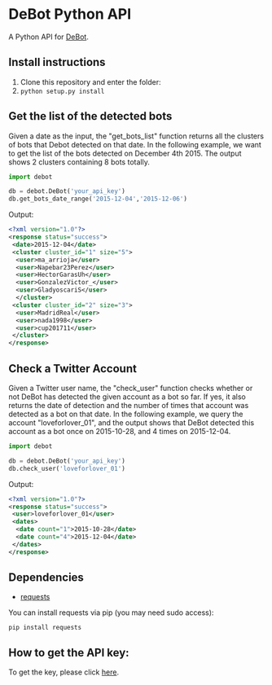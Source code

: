 # DeBot Python API
A Python API for [DeBot](http://cs.unm.edu/~chavoshi/demo/).

## Install instructions

1. Clone this repository and enter the folder:
2. `python setup.py install`


## Get the list of the detected bots
Given a date as the input, the "get_bots_list" function returns all the clusters of bots that Debot detected on that date. In the following example, we want to get the list of the bots detected on December 4th 2015. The output shows 2 clusters containing 8 bots totally. 
```python
import debot

db = debot.DeBot('your_api_key')
db.get_bots_date_range('2015-12-04','2015-12-06')
```

Output:
```xml
<?xml version="1.0"?>
<response status="success">
 <date>2015-12-04</date>
 <cluster cluster_id="1" size="5">
  <user>ma_arrioja</user>
  <user>Napebar23Perez</user>
  <user>HectorGarasUh</user>
  <user>GonzalezVictor_</user>
  <user>GladyoscariS</user>
  </cluster>
 <cluster cluster_id="2" size="3">
  <user>MadridReal</user>
  <user>nada1998</user>
  <user>cup201711</user>
 </cluster>
</response>
```

## Check a Twitter Account
Given a Twitter user name, the "check_user" function checks whether or not DeBot has detected the given account as a bot so far. If yes, it also returns the date of detection and the number of times that account was detected as a bot on that date. In the following example, we query the account "loveforlover_01", and the output shows that DeBot detected this account as a bot once on 2015-10-28, and 4 times on 2015-12-04.  
```python
import debot

db = debot.DeBot('your_api_key')
db.check_user('loveforlover_01')
```

Output:
```xml
<?xml version="1.0"?>
<response status="success">
 <user>loveforlover_01</user>
 <dates>
  <date count="1">2015-10-28</date>
  <date count="4">2015-12-04</date>
 </dates>
</response>
```

## Dependencies

* [requests](http://docs.python-requests.org/en/latest/)

You can install requests via pip (you may need sudo access):

    pip install requests
    
## How to get the API key:
To get the key, please click [here](http://www.cs.unm.edu/~chavoshi/debot/api.html).


